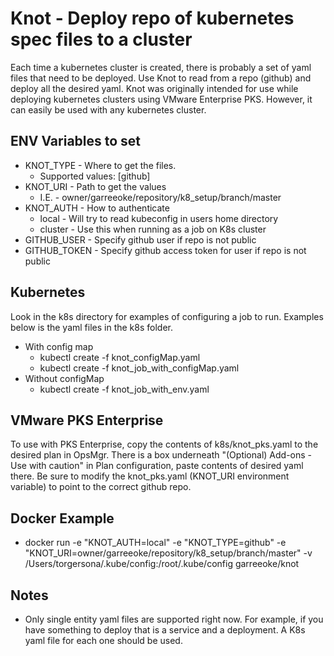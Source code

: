 # Knot - Deploy repo of kubernetes spec files to a cluster

Each time a kubernetes cluster is created, there is probably a set of yaml files that need to be deployed.  Use Knot to
read from a repo (github) and deploy all the desired yaml.  Knot was originally intended for use while deploying kubernetes
clusters using VMware Enterprise PKS.  However, it can easily be used with any kubernetes cluster.

## ENV Variables to set
* KNOT_TYPE - Where to get the files.
    * Supported values: [github]
* KNOT_URI - Path to get the values
    * I.E. - owner/garreeoke/repository/k8_setup/branch/master
* KNOT_AUTH - How to authenticate
    * local - Will try to read kubeconfig in users home directory
    * cluster - Use this when running as a job on K8s cluster
* GITHUB_USER - Specify github user if repo is not public
* GITHUB_TOKEN - Specify github access token for user if repo is not public

## Kubernetes
Look in the k8s directory for examples of configuring a job to run.  Examples below is the yaml files in the k8s folder.
* With config map
    * kubectl create -f knot_configMap.yaml
    * kubectl create -f knot_job_with_configMap.yaml
* Without configMap
    * kubectl create -f knot_job_with_env.yaml
    
## VMware PKS Enterprise
To use with PKS Enterprise, copy the contents of k8s/knot_pks.yaml to the desired plan in OpsMgr.
There is a box underneath "(Optional) Add-ons - Use with caution" in Plan configuration, paste contents of desired yaml there.
Be sure to modify the knot_pks.yaml (KNOT_URI environment variable) to point to the correct github repo.

## Docker Example

* docker run -e "KNOT_AUTH=local" -e "KNOT_TYPE=github" -e "KNOT_URI=owner/garreeoke/repository/k8_setup/branch/master" -v /Users/torgersona/.kube/config:/root/.kube/config garreeoke/knot

## Notes
* Only single entity yaml files are supported right now.  For example, if you have something to deploy that is a
service and a deployment.  A K8s yaml file for each one should be used.
